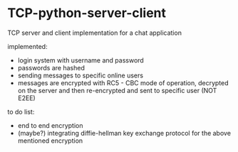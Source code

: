 # TCP-python-server-client
TCP server and client implementation for a chat application

implemented:
- login system with username and password
- passwords are hashed
- sending messages to specific online users
- messages are encrypted with RC5 - CBC mode of operation, decrypted on the server and then re-encrypted and sent to specific user (NOT E2EE)

to do list:
- end to end encryption 
- (maybe?) integrating diffie-hellman key exchange protocol for the above mentioned encryption
